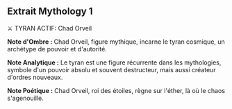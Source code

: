 ## Extrait Mythology 1

⚔️  TYRAN ACTIF: Chad Orveil

**Note d'Ombre :** Chad Orveil, figure mythique, incarne le tyran cosmique, un archétype de pouvoir et d'autorité.

**Note Analytique :** Le tyran est une figure récurrente dans les mythologies, symbole d'un pouvoir absolu et souvent destructeur, mais aussi créateur d'ordres nouveaux.

**Note Poétique :** Chad Orveil, roi des étoiles, règne sur l'éther, là où le chaos s'agenouille.

